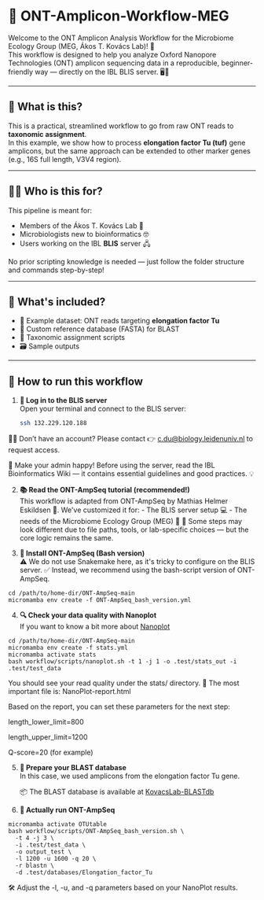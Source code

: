 # 🧬 ONT-Amplicon-Workflow-MEG

Welcome to the ONT Amplicon Analysis Workflow for the Microbiome Ecology Group (MEG, Ákos T. Kovács Lab)! 🎉  
This workflow is designed to help you analyze Oxford Nanopore Technologies (ONT) amplicon sequencing data in a reproducible, beginner-friendly way — directly on the IBL BLIS server. 🖥️🐧

---

## 🧪 What is this?

This is a practical, streamlined workflow to go from raw ONT reads to **taxonomic assignment**.  
In this example, we show how to process **elongation factor Tu (tuf)** gene amplicons, but the same approach can be extended to other marker genes (e.g., 16S full length, V3V4 region).

---

## 👩‍🔬 Who is this for?

This pipeline is meant for:
- Members of the Ákos T. Kovács Lab 🧫
- Microbiologists new to bioinformatics 🤓
- Users working on the IBL **BLIS** server 🖧

No prior scripting knowledge is needed — just follow the folder structure and commands step-by-step!

---

## 🧰 What's included?

- 📂 Example dataset: ONT reads targeting **elongation factor Tu**
- 🔧 Custom reference database (FASTA) for BLAST
- 🧾 Taxonomic assignment scripts
- 🗃️ Sample outputs

---

## 🚀 How to run this workflow

1. **🔐 Log in to the BLIS server**  
   Open your terminal and connect to the BLIS server:

   ```bash
   ssh 132.229.120.188
   
🧑‍💻 Don’t have an account?
Please contact 👉 c.du@biology.leidenuniv.nl to request access.

📘 Make your admin happy!
Before using the server, read the IBL Bioinformatics Wiki — it contains essential guidelines and good practices. 💡

2. **📚 Read the ONT-AmpSeq tutorial (recommended!)**  
   This workflow is adapted from ONT-AmpSeq by Mathias Helmer Eskildsen 🧠.
   We've customized it for:
        - The BLIS server setup 💻
        - The needs of the Microbiome Ecology Group (MEG) 🧬
   🔧 Some steps may look different due to file paths, tools, or lab-specific choices — but the core logic remains the same.

3. **🧰 Install ONT-AmpSeq (Bash version)**  
   ⚠️ We do not use Snakemake here, as it's tricky to configure on the BLIS server.
   ✅ Instead, we recommend using the bash-script version of ONT-AmpSeq.

  ```
  cd /path/to/home-dir/ONT-AmpSeq-main
  micromamba env create -f ONT-AmpSeq_bash_version.yml
  ```

4. **🔍 Check your data quality with Nanoplot**  
   If you want to know a bit more about [Nanoplot](https://github.com/wdecoster/NanoPlot)

  ```
  cd /path/to/home-dir/ONT-AmpSeq-main
  micromamba env create -f stats.yml
  micromamba activate stats
  bash workflow/scripts/nanoplot.sh -t 1 -j 1 -o .test/stats_out -i .test/test_data
  ```

You should see your read quality under the stats/ directory.
📄 The most important file is: NanoPlot-report.html

Based on the report, you can set these parameters for the next step:

length_lower_limit=800

length_upper_limit=1200

Q-score=20 (for example)

5. **🧬 Prepare your BLAST database**  
   In this case, we used amplicons from the elongation factor Tu gene.

   📦 The BLAST database is available at [KovacsLab-BLASTdb](https://github.com/Xinming9606/KovacsLab-BLASTdb
)

6. **🚀 Actually run ONT-AmpSeq**  

  ```
  micromamba activate OTUtable
  bash workflow/scripts/ONT-AmpSeq_bash_version.sh \
    -t 4 -j 3 \
    -i .test/test_data \
    -o output_test \
    -l 1200 -u 1600 -q 20 \
    -r blastn \
    -d .test/databases/Elongation_factor_Tu
  ```
🛠 Adjust the -l, -u, and -q parameters based on your NanoPlot results.

